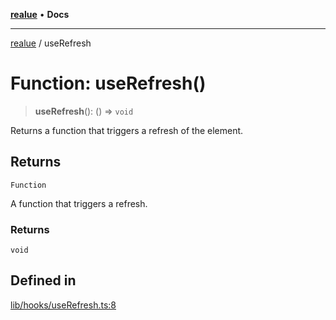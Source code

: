 [**realue**](../README.md) • **Docs**

***

[realue](../README.md) / useRefresh

# Function: useRefresh()

> **useRefresh**(): () => `void`

Returns a function that triggers a refresh of the element.

## Returns

`Function`

A function that triggers a refresh.

### Returns

`void`

## Defined in

[lib/hooks/useRefresh.ts:8](https://github.com/nevoland/realue/blob/ed7bf05d18ab306716405186215c6769c3cbd8d7/lib/hooks/useRefresh.ts#L8)
